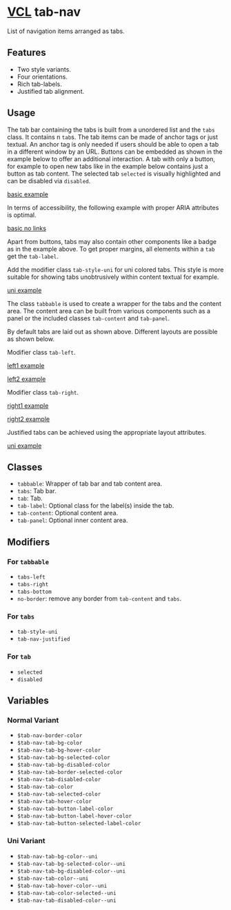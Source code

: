 # [VCL](https://vcl.github.io/) tab-nav

List of navigation items arranged as tabs.

## Features

- Two style variants.
- Four orientations.
- Rich tab-labels.
- Justified tab alignment.

## Usage

The tab bar containing the tabs is built from a unordered list and the
`tabs` class. It contains n `tab`s.
The tab items can be made of anchor tags or just textual.
An anchor tag is only needed if users should be able to open
a tab in a different window by an URL.
Buttons can be embedded as shown in the example below to offer an additional
interaction.
A tab with only a button, for example to open new tabs like in the
example below contains just a button as tab content.
The selected tab `selected` is visually highlighted and can
be disabled via `disabled`.

[basic example](/demo/example-basic.html)

In terms of accessibility, the following example with proper ARIA
attributes is optimal.

[basic no links](/demo/example-basic-no-links.html)

Apart from buttons, tabs may also contain other components like a badge as
in the example above. To get proper margins, all elements within
a `tab` get the `tab-label`.

Add the modifier class `tab-style-uni` for uni colored tabs.
This style is more suitable for showing tabs unobtrusively within
content textual for example.

[uni example](/demo/example-uni.html)

The class `tabbable` is used to create a wrapper for the tabs
and the content area.
The content area can be built from various components
such as a panel or the included classes `tab-content` and `tab-panel`.

By default tabs are laid out as shown above.
Different layouts are possible as shown below.

Modifier class `tab-left`.

[left1 example](/demo/example-left.html)

[left2 example](/demo/example-uni-left.html)

Modifier class `tab-right`.

[right1 example](/demo/example-right.html)

[right2 example](/demo/example-uni-right.html)

Justified tabs can be achieved using the appropriate layout attributes.

[uni example](/demo/example-uni-justified.html)


## Classes

- `tabbable`: Wrapper of tab bar and tab content area.
- `tabs`: Tab bar.
- `tab`: Tab.
- `tab-label`: Optional class for the label(s) inside the tab.
- `tab-content`: Optional content area.
- `tab-panel`: Optional inner content area.

## Modifiers

### For `tabbable`

- `tabs-left`
- `tabs-right`
- `tabs-bottom`
- `no-border`: remove any border from `tab-content` and `tabs`.

### For `tabs`

- `tab-style-uni`
- `tab-nav-justified`

### For `tab`

- `selected`
- `disabled`

## Variables

### Normal Variant

- `$tab-nav-border-color`
- `$tab-nav-tab-bg-color`
- `$tab-nav-tab-bg-hover-color`
- `$tab-nav-tab-bg-selected-color`
- `$tab-nav-tab-bg-disabled-color`
- `$tab-nav-tab-border-selected-color`
- `$tab-nav-tab-disabled-color`
- `$tab-nav-tab-color`
- `$tab-nav-tab-selected-color`
- `$tab-nav-tab-hover-color`
- `$tab-nav-tab-button-label-color`
- `$tab-nav-tab-button-label-hover-color`
- `$tab-nav-tab-button-selected-label-color`

### Uni Variant

- `$tab-nav-tab-bg-color--uni`
- `$tab-nav-tab-bg-selected-color--uni`
- `$tab-nav-tab-bg-disabled-color--uni`
- `$tab-nav-tab-color--uni`
- `$tab-nav-tab-hover-color--uni`
- `$tab-nav-tab-color-selected--uni`
- `$tab-nav-tab-disabled-color--uni`
